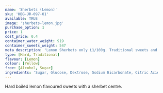 ```yaml
---
name: 'Sherbets (Lemon)'
sku: 'HBG-JR-097-01'
available: TRUE
image: 'sherbets-lemon.jpg'
purchase_option: 1
price: 1
cost_price: 0.4
container_water_weight: 919
container_sweets_weight: 547
meta_description: 'Lemon Sherbets only Ł1/100g. Traditional sweets and more at Humbugs Confectionery Store. Specialists in satisfying your sweet tooth!'
type: [Hard, Traditional]
flavour: [Lemon]
colour: [Yellow]
free: [Alcohol, Sugar]
ingredients: 'Sugar, Glucose, Dextrose, Sodium Bicarbonate, Citric Acid, Flavour, Colour: E104; Calcium Stearate'
---
```

Hard boiled lemon flavoured sweets with a sherbet centre.